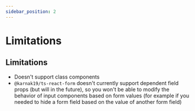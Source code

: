 ```yaml
---
sidebar_position: 2
---
```


# Limitations

## Limitations

- Doesn't support class components
- `@karnak19/ts-react-form` doesn't currently support dependent field props (but will in the future), so you won't be able to modify the behavior of input components based on form values (for example if you needed to hide a form field based on the value of another form field)
